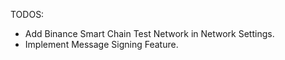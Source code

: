 TODOS:

- Add Binance Smart Chain Test Network in Network Settings.
- Implement Message Signing Feature.

